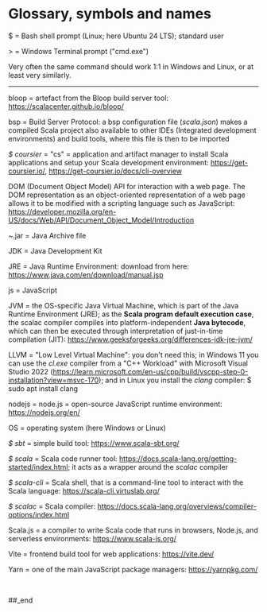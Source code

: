 # Glossary, symbols and names

$ = Bash shell prompt (Linux; here Ubuntu 24 LTS); standard user

\> = Windows Terminal prompt ("cmd.exe")

Very often the same command should work 1:1 in Windows and Linux, or at least very similarly.

------

bloop = artefact from the Bloop build server tool: https://scalacenter.github.io/bloop/

bsp = Build Server Protocol: a bsp configuration file (_scala.json_) makes a compiled Scala project also available to other IDEs (Integrated development environments) and build tools, where this file is then to be imported

_$ coursier_ = "cs" = application and artifact manager to install Scala applications and setup your Scala development environment: https://get-coursier.io/, https://get-coursier.io/docs/cli-overview

DOM (Document Object Model) API for interaction with a web page. The DOM representation as an object-oriented representation of a web page allows it to be modified with a scripting language such as JavaScript: https://developer.mozilla.org/en-US/docs/Web/API/Document_Object_Model/Introduction

~.jar = Java Archive file

JDK = Java Development Kit

JRE = Java Runtime Environment: download from here: https://www.java.com/en/download/manual.jsp

js = JavaScript

JVM = the OS-specific Java Virtual Machine, which is part of the Java Runtime Environment (JRE); as the **Scala program default execution case**, the scalac compiler compiles into platform-independent **Java bytecode**, which can then be executed through interpretation of just-in-time compilation (JIT): https://www.geeksforgeeks.org/differences-jdk-jre-jvm/ 

LLVM = "Low Level Virtual Machine": you don't need this; in Windows 11 you can use the _cl.exe_ compiler from a "C++ Workload" with Microsoft Visual Studio 2022 (https://learn.microsoft.com/en-us/cpp/build/vscpp-step-0-installation?view=msvc-170); and in Linux you install the _clang_ compiler: $ sudo apt install clang

nodejs = node.js = open-source JavaScript runtime environment: https://nodejs.org/en/

OS = operating system (here Windows or Linux)

_$ sbt_ = simple build tool: https://www.scala-sbt.org/

_$ scala_ = Scala code runner tool: https://docs.scala-lang.org/getting-started/index.html; it acts as a wrapper around the _scalac_ compiler

_$ scala-cli_ = Scala shell, that is a command-line tool to interact with the Scala language: https://scala-cli.virtuslab.org/

_$ scalac_ = Scala compiler: https://docs.scala-lang.org/overviews/compiler-options/index.html

Scala.js = a compiler to write Scala code that runs in browsers, Node.js, and serverless environments: https://www.scala-js.org/

Vite = frontend build tool for web applications: https://vite.dev/ 

Yarn = one of the main JavaScript package managers: https://yarnpkg.com/

<br/>

##_end
